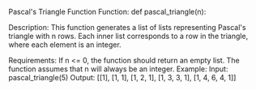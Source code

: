 Pascal's Triangle Function
Function: def pascal_triangle(n):

Description: This function generates a list of lists representing Pascal's triangle with n rows. Each inner list corresponds to a row in the triangle, where each element is an integer.

Requirements:
If n <= 0, the function should return an empty list.
The function assumes that n will always be an integer.
Example:
Input: pascal_triangle(5)
Output: [[1], [1, 1], [1, 2, 1], [1, 3, 3, 1], [1, 4, 6, 4, 1]]
